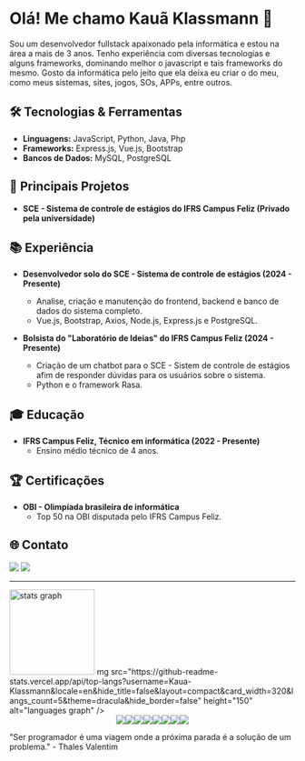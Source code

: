 # Olá! Me chamo Kauã Klassmann 👋

Sou um desenvolvedor fullstack apaixonado pela informática e estou na área a mais de 3 anos. Tenho experiência com diversas tecnologias e alguns frameworks, dominando melhor o javascript e tais frameworks do mesmo. Gosto da informática pelo jeito que ela deixa eu criar o do meu, como meus sistemas, sites, jogos, SOs, APPs, entre outros. 

## 🛠️ Tecnologias & Ferramentas

- **Linguagens:** JavaScript, Python, Java, Php
- **Frameworks:** Express.js, Vue.js, Bootstrap
- **Bancos de Dados:** MySQL, PostgreSQL

## 🔧 Principais Projetos

- **SCE - Sistema de controle de estágios do IFRS Campus Feliz (Privado pela universidade)**

## 📚 Experiência

- **Desenvolvedor solo do SCE - Sistema de controle de estágios (2024 - Presente)**
  - Analise, criação e manutenção do frontend, backend e banco de dados do sistema completo.
  - Vue.js, Bootstrap, Axios, Node.js, Express.js e PostgreSQL.

- **Bolsista do "Laboratório de Ideias" do IFRS Campus Feliz (2024 - Presente)**
  - Criação de um chatbot para o SCE - Sistem de controle de estágios afim de responder dúvidas para os usuários sobre o sistema.
  - Python e o framework Rasa.

## 🎓 Educação

- **IFRS Campus Feliz, Técnico em informática (2022 - Presente)**
  - Ensino médio técnico de 4 anos.

## 🏆 Certificações

- **OBI - Olimpíada brasileira de informática**
  - Top 50 na OBI disputada pelo IFRS Campus Feliz. 

## 🌐 Contato

<div> 
  <a href="https://www.linkedin.com/in/kau%C3%A3-da-cruz-klassmann" target="_blank"><img src="https://img.shields.io/badge/-LinkedIn-%230077B5?style=for-the-badge&logo=linkedin&logoColor=white" target="_blank"></a> 
  <a href = "mailto:kaua.klassmann661@gmail.com"><img src="https://img.shields.io/badge/-Gmail-%23333?style=for-the-badge&logo=gmail&logoColor=white" target="_blank"></a>
</div>

---

<div>
  <img src="https://github-readme-stats.vercel.app/api?username=Kaua-Klassmann&hide_title=false&hide_rank=false&show_icons=true&include_all_commits=true&count_private=true&disable_animations=false&theme=dracula&locale=en&hide_border=false" height="150" alt="stats graph"  />
  mg src="https://github-readme-stats.vercel.app/api/top-langs?username=Kaua-Klassmann&locale=en&hide_title=false&layout=compact&card_width=320&langs_count=5&theme=dracula&hide_border=false" height="150" alt="languages graph"  />
</div>

<div style="display: flex; justify-content: center;">
  <img src="https://img.shields.io/badge/express.js-%23404d59.svg?style=for-the-badge&logo=express&logoColor=%2361DAFB">
  <img src="https://img.shields.io/badge/vuejs-%2335495e.svg?style=for-the-badge&logo=vuedotjs&logoColor=%234FC08D">
  <img src="https://img.shields.io/badge/Node.js-339933?style=for-the-badge&logo=nodedotjs&logoColor=white">
  <img src="https://img.shields.io/badge/javascript-%23323330.svg?style=for-the-badge&logo=javascript&logoColor=%23F7DF1E">
  <img src="https://img.shields.io/badge/postgres-%23316192.svg?style=for-the-badge&logo=postgresql&logoColor=white">
  <img src="https://img.shields.io/badge/python-3670A0?style=for-the-badge&logo=python&logoColor=ffdd54">
  <img src="https://img.shields.io/badge/HTML5-E34F26?style=for-the-badge&logo=html5&logoColor=white">
  <img src="https://img.shields.io/badge/CSS3-1572B6?style=for-the-badge&logo=css3&logoColor=white">
</div>


"Ser programador é uma viagem onde a próxima parada é a solução de um problema." - Thales Valentim
